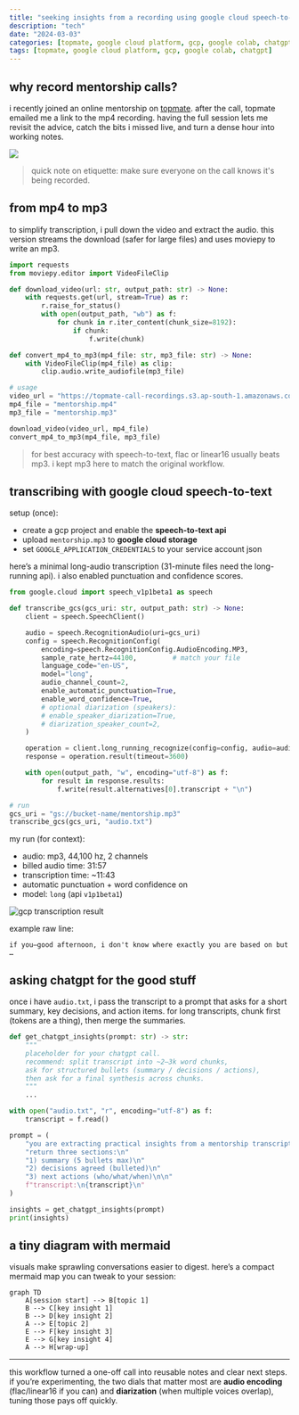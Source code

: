 ```yaml
---
title: "seeking insights from a recording using google cloud speech-to-text, google colab, and chatgpt"
description: "tech"
date: "2024-03-03"
categories: [topmate, google cloud platform, gcp, google colab, chatgpt]
tags: [topmate, google cloud platform, gcp, google colab, chatgpt]
---
```


## why record mentorship calls?

i recently joined an online mentorship on [topmate](https://topmate.io/). after the call, topmate emailed me a link to the mp4 recording. having the full session lets me revisit the advice, catch the bits i missed live, and turn a dense hour into working notes.

![](https://i.imgur.com/askRX9s.png)

> quick note on etiquette: make sure everyone on the call knows it's being recorded.

## from mp4 to mp3

to simplify transcription, i pull down the video and extract the audio. this version streams the download (safer for large files) and uses moviepy to write an mp3.

```python
import requests
from moviepy.editor import VideoFileClip

def download_video(url: str, output_path: str) -> None:
    with requests.get(url, stream=True) as r:
        r.raise_for_status()
        with open(output_path, "wb") as f:
            for chunk in r.iter_content(chunk_size=8192):
                if chunk:
                    f.write(chunk)

def convert_mp4_to_mp3(mp4_file: str, mp3_file: str) -> None:
    with VideoFileClip(mp4_file) as clip:
        clip.audio.write_audiofile(mp3_file)

# usage
video_url = "https://topmate-call-recordings.s3.ap-south-1.amazonaws.com/recording_recording_123456-imagine-like-a-guid.mp4"
mp4_file = "mentorship.mp4"
mp3_file = "mentorship.mp3"

download_video(video_url, mp4_file)
convert_mp4_to_mp3(mp4_file, mp3_file)
```

> for best accuracy with speech-to-text, flac or linear16 usually beats mp3. i kept mp3 here to match the original workflow.

## transcribing with google cloud speech-to-text

setup (once):

- create a gcp project and enable the **speech-to-text api**
- upload `mentorship.mp3` to **google cloud storage**
- set `GOOGLE_APPLICATION_CREDENTIALS` to your service account json

here’s a minimal long-audio transcription (31-minute files need the long-running api). i also enabled punctuation and confidence scores.

```python
from google.cloud import speech_v1p1beta1 as speech

def transcribe_gcs(gcs_uri: str, output_path: str) -> None:
    client = speech.SpeechClient()

    audio = speech.RecognitionAudio(uri=gcs_uri)
    config = speech.RecognitionConfig(
        encoding=speech.RecognitionConfig.AudioEncoding.MP3,
        sample_rate_hertz=44100,         # match your file
        language_code="en-US",
        model="long",
        audio_channel_count=2,
        enable_automatic_punctuation=True,
        enable_word_confidence=True,
        # optional diarization (speakers):
        # enable_speaker_diarization=True,
        # diarization_speaker_count=2,
    )

    operation = client.long_running_recognize(config=config, audio=audio)
    response = operation.result(timeout=3600)

    with open(output_path, "w", encoding="utf-8") as f:
        for result in response.results:
            f.write(result.alternatives[0].transcript + "\n")

# run
gcs_uri = "gs://bucket-name/mentorship.mp3"
transcribe_gcs(gcs_uri, "audio.txt")
```

my run (for context):

- audio: mp3, 44,100 hz, 2 channels
- billed audio time: 31:57
- transcription time: ~11:43
- automatic punctuation + word confidence on
- model: `long` (api `v1p1beta1`)

![gcp transcription result](https://i.imgur.com/cj6vspv.png)

example raw line:

```
if you—good afternoon, i don't know where exactly you are based on but …
```

## asking chatgpt for the good stuff

once i have `audio.txt`, i pass the transcript to a prompt that asks for a short summary, key decisions, and action items. for long transcripts, chunk first (tokens are a thing), then merge the summaries.

```python
def get_chatgpt_insights(prompt: str) -> str:
    """
    placeholder for your chatgpt call.
    recommend: split transcript into ~2–3k word chunks,
    ask for structured bullets (summary / decisions / actions),
    then ask for a final synthesis across chunks.
    """
    ...

with open("audio.txt", "r", encoding="utf-8") as f:
    transcript = f.read()

prompt = (
    "you are extracting practical insights from a mentorship transcript.\n\n"
    "return three sections:\n"
    "1) summary (5 bullets max)\n"
    "2) decisions agreed (bulleted)\n"
    "3) next actions (who/what/when)\n\n"
    f"transcript:\n{transcript}\n"
)

insights = get_chatgpt_insights(prompt)
print(insights)
```

## a tiny diagram with mermaid

visuals make sprawling conversations easier to digest. here’s a compact mermaid map you can tweak to your session:

```mermaid
graph TD
    A[session start] --> B[topic 1]
    B --> C[key insight 1]
    B --> D[key insight 2]
    A --> E[topic 2]
    E --> F[key insight 3]
    E --> G[key insight 4]
    A --> H[wrap-up]
```

---

this workflow turned a one-off call into reusable notes and clear next steps. if you’re experimenting, the two dials that matter most are **audio encoding** (flac/linear16 if you can) and **diarization** (when multiple voices overlap), tuning those pays off quickly.
